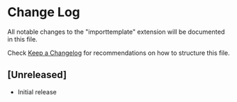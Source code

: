 # Change Log

All notable changes to the "importtemplate" extension will be documented in this file.

Check [Keep a Changelog](http://keepachangelog.com/) for recommendations on how to structure this file.

## [Unreleased]

- Initial release